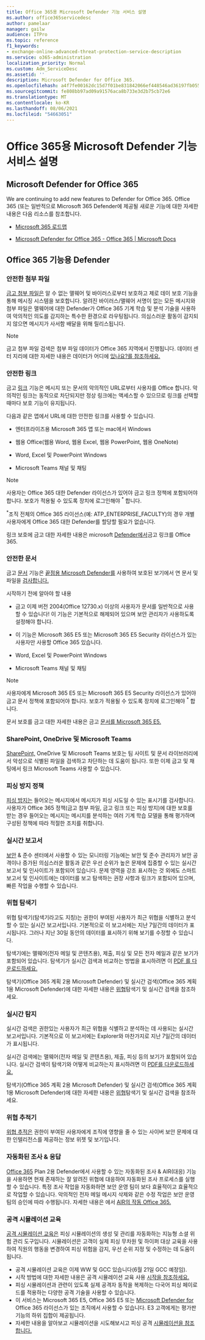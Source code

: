 ```yaml
---
title: Office 365용 Microsoft Defender 기능 서비스 설명
ms.author: office365servicedesc
author: pamelaar
manager: gailw
audience: ITPro
ms.topic: reference
f1_keywords:
- exchange-online-advanced-threat-protection-service-description
ms.service: o365-administration
localization_priority: Normal
ms.custom: Adm_ServiceDesc
ms.assetid: ''
description: Microsoft Defender for Office 365.
ms.openlocfilehash: a4f7fe00162dc15d7f01be831842066ef448546ad36197fb0551d85dbfba73ef
ms.sourcegitcommit: fe808bb97ad09a91576aca8b733e3d2b75cb72e6
ms.translationtype: MT
ms.contentlocale: ko-KR
ms.lasthandoff: 08/06/2021
ms.locfileid: "54663051"
---
```

# <a name="microsoft-defender-for-office-365-features-service-description"></a>Office 365용 Microsoft Defender 기능 서비스 설명

## <a name="whats-new-in-microsoft-defender-for-office-365"></a>Microsoft Defender for Office 365

We are continuing to add new features to Defender for Office 365. Office 365 (또는 일반적으로 Microsoft 365 Defender에 제공될 새로운 기능에 대한 자세한 내용은 다음 리소스를 참조합니다.

- [Microsoft 365 로드맵](https://www.microsoft.com/microsoft-365/roadmap)

- [Microsoft Defender for Office 365 - Office 365 | Microsoft Docs](/microsoft-365/security/office-365-security/whats-new-in-defender-for-office-365)

## <a name="defender-for-office-365-capabilities"></a>Office 365 기능용 Defender

### <a name="safe-attachments"></a>안전한 첨부 파일

[금고 첨부 파일은](/microsoft-365/security/office-365-security/atp-safe-attachments) 알 수 없는 맬웨어 및 바이러스로부터 보호하고 제로 데이 보호 기능을 통해 메시징 시스템을 보호합니다. 알려진 바이러스/맬웨어 서명이 없는 모든 메시지와 첨부 파일은 맬웨어에 대한 Defender가 Office 365 기계 학습 및 분석 기술을 사용하여 악의적인 의도를 감지하는 특수한 환경으로 라우팅됩니다. 의심스러운 활동이 감지되지 않으면 메시지가 사서함 배달을 위해 릴리스됩니다.

> [!NOTE]
> 금고 첨부 파일 검색은 첨부 파일 데이터가 Office 365 지역에서 진행됩니다. 데이터 센터 지리에 대한 자세한 내용은 데이터가 어디에 [있나요?를 참조하세요.](/microsoft-365/enterprise/o365-data-locations)

### <a name="safe-links"></a>안전한 링크

금고 [링크](/microsoft-365/security/office-365-security/atp-safe-links) 기능은 메시지 또는 문서의 악의적인 URL로부터 사용자를 Office 합니다. 악의적인 링크는 동적으로 차단되지만 정상 링크에는 액세스할 수 있으므로 링크를 선택할 때마다 보호 기능이 유지됩니다.

다음과 같은 앱에서 URL에 대한 안전한 링크를 사용할 수 있습니다.

- 엔터프라이즈용 Microsoft 365 앱 또는 mac에서 Windows

- 웹용 Office(웹용 Word, 웹용 Excel, 웹용 PowerPoint, 웹용 OneNote)

- Word, Excel 및 PowerPoint Windows

- Microsoft Teams 채널 및 채팅

> [!NOTE]
> 사용자는 Office 365 대한 Defender 라이선스가 있어야 금고 링크 정책에 포함되어야 합니다. 보호가 적용될 수 있도록 장치에 로그인해야 <sup>\*</sup> 합니다.
>
> <sup>\*</sup>조직 전체의 Office 365 라이선스(예: ATP_ENTERPRISE_FACULTY)의 경우 개별 사용자에게 Office 365 대한 Defender를 할당할 필요가 없습니다.
>
> 링크 보호에 금고 대한 자세한 내용은 microsoft [Defender에서](/microsoft-365/security/office-365-security/atp-safe-links)금고 링크를 Office 365.

### <a name="safe-documents"></a>안전한 문서

금고 [문서](/microsoft-365/security/office-365-security/safe-docs) 기능은 [끝점용 Microsoft Defender를](/windows/security/threat-protection/microsoft-defender-atp/microsoft-defender-advanced-threat-protection) 사용하여 보호된 보기에서 연 문서 및 파일을 [검사합니다.](https://support.microsoft.com/office/what-is-protected-view-d6f09ac7-e6b9-4495-8e43-2bbcdbcb6653)

시작하기 전에 알아야 할 내용

- 금고 이제 버전 2004(Office 12730.x) 이상의 사용자가 문서를 일반적으로 사용할 수 있습니다! 이 기능은 기본적으로 해제되어 있으며 보안 관리자가 사용하도록 설정해야 합니다.

- 이 기능은 Microsoft 365 E5 또는 Microsoft 365 E5 Security 라이선스가 있는 사용자만 사용할 Office 365 있습니다.

- Word, Excel 및 PowerPoint Windows

- Microsoft Teams 채널 및 채팅

> [!NOTE]
> 사용자에게 Microsoft 365 E5 또는 Microsoft 365 E5 Security 라이선스가 있어야 금고 문서 정책에 포함되어야 합니다. 보호가 적용될 수 있도록 장치에 로그인해야 <sup>\*</sup> 합니다.
>
> 문서 보호를 금고 대한 자세한 내용은 금고 [문서를 Microsoft 365 E5.](/microsoft-365/security/office-365-security/safe-docs)

### <a name="protection-for-sharepoint-onedrive-and-microsoft-teams"></a>SharePoint, OneDrive 및 Microsoft Teams

[SharePoint,](/microsoft-365/security/office-365-security/atp-for-spo-odb-and-teams) OneDrive 및 Microsoft Teams 보호는 팀 사이트 및 문서 라이브러리에서 악성으로 식별된 파일을 검색하고 차단하는 데 도움이 됩니다. 또한 이제 금고 및 채팅에서 링크 Microsoft Teams 사용할 수 있습니다.

### <a name="anti-phishing-policies"></a>피싱 방지 정책

[피싱 방지는](/microsoft-365/security/office-365-security/atp-anti-phishing) 들어오는 메시지에서 메시지가 피싱 시도일 수 있는 표시기를 검사합니다. 사용자가 Office 365 정책(금고 첨부 파일, 금고 링크 또는 피싱 방지)에 대한 보호를 받는 경우 들어오는 메시지는 메시지를 분석하는 여러 기계 학습 모델을 통해 평가하며 구성된 정책에 따라 적절한 조치를 취합니다.

### <a name="real-time-reports"></a>실시간 보고서

[보안](https://protection.office.com) & 준수 센터에서 사용할 수 있는 [](/microsoft-365/security/office-365-security/view-reports-for-atp) 모니터링 기능에는 보안 및 준수 관리자가 보안 공격이나 증가된 의심스러운 활동과 같은 우선 순위가 높은 문제에 집중할 수 있는 실시간 보고서 및 인사이트가 포함되어 있습니다. 문제 영역을 강조 표시하는 것 외에도 스마트 보고서 및 인사이트에는 데이터를 보고 탐색하는 권장 사항과 링크가 포함되어 있으며, 빠른 작업을 수행할 수 있습니다.

### <a name="threat-explorer"></a>위협 탐색기

위협 탐색기(탐색기라고도 지칭)는 권한이 부여된 사용자가 최근 위협을 식별하고 분석할 수 있는 실시간 보고서입니다. 기본적으로 이 보고서에는 지난 7일간의 데이터가 표시됩니다. 그러나 지난 30일 동안의 데이터를 표시하기 위해 보기를 수정할 수 있습니다.

탐색기에는 맬웨어(전자 메일 및 콘텐츠용), 제출, 피싱 및 모든 전자 메일과 같은 보기가 포함되어 있습니다. 탐색기가 실시간 검색과 비교하는 방법을 표시하려면 이 [PDF 를 다운로드하세요.](https://github.com/MicrosoftDocs/microsoft-365-docs/raw/public/microsoft-365/downloads/office-365-atp-plan-comparison-march-2020.pdf)

탐색기(Office 365 계획 2용 Microsoft Defender) 및 실시간 검색(Office 365 계획 1용 Microsoft Defender)에 대한 자세한 내용은 [위협](/microsoft-365/security/office-365-security/threat-explorer)탐색기 및 실시간 검색을 참조하세요.

### <a name="real-time-detections"></a>실시간 탐지

실시간 검색은 권한있는 사용자가 최근 위협을 식별하고 분석하는 데 사용되는 실시간 보고서입니다. 기본적으로 이 보고서에는 Explorer와 마찬가지로 지난 7일간의 데이터가 표시됩니다.

실시간 검색에는 맬웨어(전자 메일 및 콘텐츠용), 제출, 피싱 등의 보기가 포함되어 있습니다. 실시간 검색이 탐색기와 어떻게 비교하는지 표시하려면 이 [PDF를 다운로드하세요.](https://github.com/MicrosoftDocs/microsoft-365-docs/raw/public/microsoft-365/downloads/office-365-atp-plan-comparison-march-2020.pdf)

탐색기(Office 365 계획 2용 Microsoft Defender) 및 실시간 검색(Office 365 계획 1용 Microsoft Defender)에 대한 자세한 내용은 [위협](/microsoft-365/security/office-365-security/threat-explorer)탐색기 및 실시간 검색을 참조하세요.

### <a name="threat-trackers"></a>위협 추적기

[위협 추적은](/microsoft-365/security/office-365-security/threat-trackers) 권한이 부여된 사용자에게 조직에 영향을 줄 수 있는 사이버 보안 문제에 대한 인텔리전스를 제공하는 정보 위젯 및 보기입니다.

### <a name="automated-investigation--response"></a>자동화된 조사 & 응답

[Office 365](/microsoft-365/security/office-365-security/office-365-air) Plan 2용 Defender에서 사용할 수 있는 자동화된 조사 & AIR(대응) 기능을 사용하면 현재 존재하는 잘 알려진 위협에 대응하여 자동화된 조사 프로세스를 실행할 수 있습니다. 특정 조사 작업을 자동화하면 보안 운영 팀이 보다 효율적이고 효율적으로 작업할 수 있습니다. 악의적인 전자 메일 메시지 삭제와 같은 수정 작업은 보안 운영 팀의 승인에 따라 수행됩니다. 자세한 내용은 에서 [AIR의 작동 Office 365.](/microsoft-365/security/office-365-security/automated-investigation-response-office)

### <a name="attack-simulation-training"></a>공격 시뮬레이션 교육

[공격 시뮬레이션 교육은](/microsoft-365/security/office-365-security/attack-simulation-training-get-started) 피싱 시뮬레이션의 생성 및 관리를 자동화하는 지능형 소셜 위험 관리 도구입니다. 시뮬레이션은 고객이 실제 피싱 무차원 및 하이퍼 대상 교육을 사용하여 직원의 행동을 변경하여 피싱 위험을 감지, 우선 순위 지정 및 수정하는 데 도움이 됩니다.

- 공격 시뮬레이션 교육은 이제 WW 및 GCC 있습니다(6월 21일 GCC 예정임).
- 시작 방법에 대한 자세한 내용은 공격 시뮬레이션 교육 사용 [시작을 참조하세요.](/microsoft-365/security/office-365-security/attack-simulation-training-get-started)
- 피싱 시뮬레이션과 관련이 있도록 실제 공격자 동작을 복제하는 다국어 피싱 페이로드를 적용하는 다양한 공격 기술을 사용할 수 있습니다.
- 이 서비스는 Microsoft 365 E5, Office 365 E5 또는 [Microsoft Defender for](/microsoft-365/security/office-365-security/defender-for-office-365#microsoft-defender-for-office-365-plan-1-and-plan-2) Office 365 라이선스가 있는 조직에서 사용할 수 있습니다. E3 고객에게는 평가판 기능의 하위 집합이 제공됩니다.
- 자세한 내용을 알아보고 시뮬레이션을 시도해보시고 피싱 공격 [시뮬레이션을 참조합니다.](/microsoft-365/security/office-365-security/attack-simulation-training)